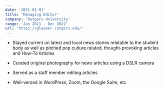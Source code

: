 ```yaml
---
date: '2021-01-01'
title: 'Managing Editor'
company: 'Rutgers University'
range: 'Jan 2021 - Dec 2022'
url: 'https://gleaner.rutgers.edu/'
---
```


- Stayed current on latest and local news stories relatable to the student body as well as pitched pop culture related, thought-provoking articles and How-To listicles

- Curated original photography for news articles using a DSLR camera

- Served as a staff member editing articles

- Well-versed in WordPress, Zoom, the Google Suite, etc
